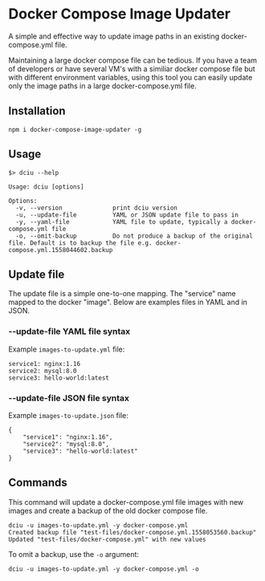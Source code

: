# Docker Compose Image Updater
A simple and effective way to update image paths in an existing docker-compose.yml file.

Maintaining a large docker compose file can be tedious. If you have a team of developers or have several VM's with a similiar docker compose file but with different environment variables, using this tool you can easily update only the image paths in a large docker-compose.yml file.

## Installation
```
npm i docker-compose-image-updater -g
```

## Usage

```
$> dciu --help

Usage: dciu [options]

Options:
  -v, --version              print dciu version
  -u, --update-file          YAML or JSON update file to pass in
  -y, --yaml-file            YAML file to update, typically a docker-compose.yml file
  -o, --omit-backup          Do not produce a backup of the original file. Default is to backup the file e.g. docker-compose.yml.1558044602.backup
```
## Update file
The update file is a simple one-to-one mapping. The "service" name mapped to the docker "image". Below are examples files in YAML and in JSON.

### --update-file YAML file syntax
Example `images-to-update.yml` file:
```
service1: nginx:1.16
service2: mysql:8.0
service3: hello-world:latest
```

### --update-file JSON file syntax
Example `images-to-update.json` file:
```
{
    "service1": "nginx:1.16",
    "service2": "mysql:8.0",
    "service3": "hello-world:latest"
}
```

## Commands

This command will update a docker-compose.yml file images with new images and create a backup of the old docker compose file.
```
dciu -u images-to-update.yml -y docker-compose.yml
Created backup file "test-files/docker-compose.yml.1558053560.backup"
Updated "test-files/docker-compose.yml" with new values
```

To omit a backup, use the `-o` argument:
```
dciu -u images-to-update.yml -y docker-compose.yml -o
```